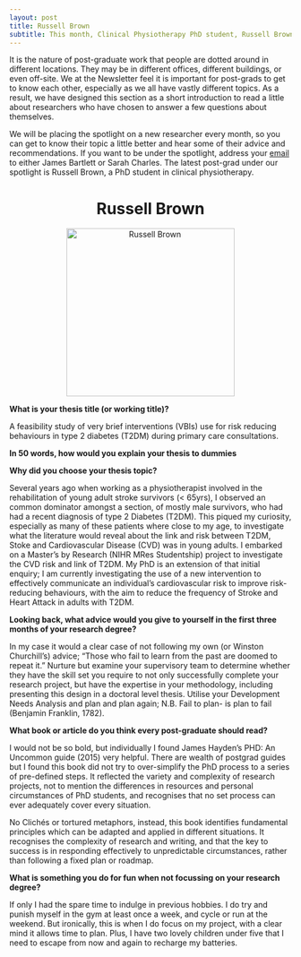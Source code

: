 ```yaml
---
layout: post
title: Russell Brown
subtitle: This month, Clinical Physiotherapy PhD student, Russell Brown, is under our spotlight.
---
```


It is the nature of post-graduate work that people are dotted around in different locations. They may be in different offices, different buildings, or even off-site. We at the Newsletter feel it is important for post-grads to get to know each other, especially as we all have vastly different topics. As a result, we have designed this section as a short introduction to read a little about researchers who have chosen to answer a few questions about themselves.

We will be placing the spotlight on a new researcher every month, so you can get to know their topic a little better and hear some of their advice and recommendations. If you want to be under the spotlight, address your [email](mailto:cov.pgrnewsletter+spotlight@gmail.com) to either James Bartlett or Sarah Charles. The latest post-grad under our spotlight is Russell Brown, a PhD student in clinical physiotherapy.

<center> <h1> Russell Brown</h1>
</center>


<center>
  <img src="{{ site.baseurl }}/img/Brown-Spotlight.jpg" alt="Russell Brown" width = "300" />
</center>

**What is your thesis title (or working title)?**

A feasibility study of very brief interventions (VBIs) use for risk reducing behaviours in type 2 diabetes (T2DM) during primary care consultations.  

**In 50 words, how would you explain your thesis to dummies**



**Why did you choose your thesis topic?**

Several years ago when working as a physiotherapist involved in the rehabilitation of young adult stroke survivors (< 65yrs), I observed an common dominator amongst a section, of mostly male survivors, who had had a recent diagnosis of type 2 Diabetes (T2DM). This piqued my curiosity, especially as many of these patients where close to my age, to investigate what the literature would reveal about the link and risk between T2DM, Stoke and Cardiovascular Disease (CVD) was in young adults. I embarked on a Master’s by Research (NIHR MRes Studentship) project to investigate the CVD risk and link of T2DM.  My PhD is an extension of that initial enquiry; I am currently investigating the use of a new intervention to effectively communicate an individual’s cardiovascular risk to improve risk-reducing behaviours, with the aim to reduce the frequency of Stroke and Heart Attack in adults with T2DM.

**Looking back, what advice would you give to yourself in the first three months of your research degree?**

In my case it would a clear case of not following my own (or Winston Churchill’s) advice; “Those who fail to learn from the past are doomed to repeat it.” Nurture but examine your supervisory team to determine whether they have the skill set you require to not only successfully complete your research project, but have the expertise in your methodology, including presenting this design in a doctoral level thesis. Utilise your Development Needs Analysis and plan and plan again; N.B. Fail to plan- is plan to fail (Benjamin Franklin, 1782).   

**What book or article do you think every post-graduate should read?**

I would not be so bold, but individually I found James Hayden’s PHD: An Uncommon guide (2015) very helpful. There are wealth of postgrad guides but I found this book did not try to over-simplify the PhD process to a series of pre-defined steps. It reflected the variety and complexity of research projects, not to mention the differences in resources and personal circumstances of PhD students, and recognises that no set process can ever adequately cover every situation.

No Clichés or tortured metaphors, instead, this book identifies fundamental principles which can be adapted and applied in different situations. It recognises the complexity of research and writing, and that the key to success is in responding effectively to unpredictable circumstances, rather than following a fixed plan or roadmap.


**What is something you do for fun when not focussing on your research degree?**

If only I had the spare time to indulge in previous hobbies. I do try and punish myself in the gym at least once a week, and cycle or run at the weekend. But ironically, this is when I do focus on my project, with a clear mind it allows time to plan. Plus, I have two lovely children under five that I need to escape from now and again to recharge my batteries.
